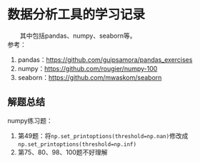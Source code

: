# 数据分析工具的学习记录
&emsp;&emsp;其中包括pandas、numpy、seaborn等。  
参考：
1. pandas：https://github.com/guipsamora/pandas_exercises
2. numpy：https://github.com/rougier/numpy-100  
3. seaborn：https://github.com/mwaskom/seaborn  

## 解题总结
numpy练习题：  
1. 第49题：将`np.set_printoptions(threshold=np.nan)`修改成`np.set_printoptions(threshold=np.inf)`
2. 第75、80、98、100题不好理解
